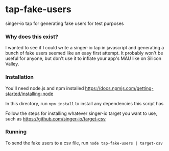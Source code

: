# tap-fake-users
singer-io tap for generating fake users for test purposes

### Why does this exist?

I wanted to see if I could write a singer-io tap in javascript and generating a bunch of fake users seemed like an easy first attempt. It probably won't be useful for anyone, but don't use it to inflate your app's MAU like on Silicon Valley.

### Installation

You'll need node.js and npm installed
https://docs.npmjs.com/getting-started/installing-node

In this directory, run `npm install` to install any dependencies this script has

Follow the steps for installing whatever singer-io target you want to use, such as
https://github.com/singer-io/target-csv

### Running

To send the fake users to a csv file, run
`node tap-fake-users | target-csv`

